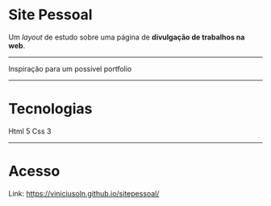 # Site Pessoal

Um *layout* de estudo sobre uma página de **divulgação de trabalhos na web**.

***

Inspiração para um possivel portfolio

***

# Tecnologias

Html 5
Css 3

***
# Acesso

Link: https://viniciusoln.github.io/sitepessoal/





